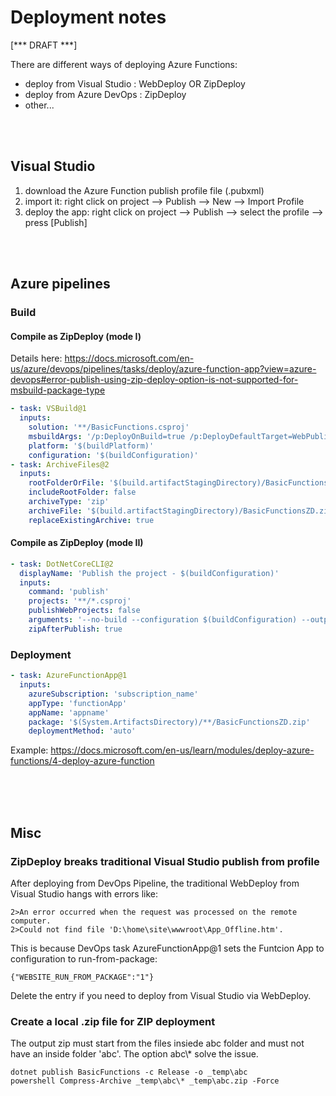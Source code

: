 
# Deployment notes

[*** DRAFT ***]

There are different ways of deploying Azure Functions:
 - deploy from Visual Studio : WebDeploy OR ZipDeploy
 - deploy from Azure DevOps : ZipDeploy
 - other...

<br/>
<br/>

## Visual Studio
 1. download the Azure Function publish profile file (.pubxml)
 2. import it: right click on project --> Publish --> New --> Import Profile
 3. deploy the app: right click on project --> Publish --> select the profile --> press [Publish]

<br/>
<br/>

## Azure pipelines

### Build

#### Compile as ZipDeploy (mode I)
Details here: https://docs.microsoft.com/en-us/azure/devops/pipelines/tasks/deploy/azure-function-app?view=azure-devops#error-publish-using-zip-deploy-option-is-not-supported-for-msbuild-package-type
```yaml
- task: VSBuild@1
  inputs:
    solution: '**/BasicFunctions.csproj'
    msbuildArgs: '/p:DeployOnBuild=true /p:DeployDefaultTarget=WebPublish /p:WebPublishMethod=FileSystem /p:DeleteExistingFiles=True /p:publishUrl="$(build.artifactStagingDirectory)\BasicFunctionsZD"'
    platform: '$(buildPlatform)'
    configuration: '$(buildConfiguration)'
- task: ArchiveFiles@2
  inputs:
    rootFolderOrFile: '$(build.artifactStagingDirectory)/BasicFunctionsZD'
    includeRootFolder: false
    archiveType: 'zip'
    archiveFile: '$(build.artifactStagingDirectory)/BasicFunctionsZD.zip'
    replaceExistingArchive: true
```

#### Compile as ZipDeploy (mode II)
```yaml
- task: DotNetCoreCLI@2
  displayName: 'Publish the project - $(buildConfiguration)'
  inputs:
    command: 'publish'
    projects: '**/*.csproj'
    publishWebProjects: false
    arguments: '--no-build --configuration $(buildConfiguration) --output $(Build.ArtifactStagingDirectory)/$(buildConfiguration)'
    zipAfterPublish: true
```

### Deployment
```yaml
- task: AzureFunctionApp@1
  inputs:
    azureSubscription: 'subscription_name'
    appType: 'functionApp'
    appName: 'appname'
    package: '$(System.ArtifactsDirectory)/**/BasicFunctionsZD.zip'
    deploymentMethod: 'auto'
```

Example: https://docs.microsoft.com/en-us/learn/modules/deploy-azure-functions/4-deploy-azure-function

<br/>
<br/>
<br/>

## Misc
### ZipDeploy breaks traditional Visual Studio publish from profile

After deploying from DevOps Pipeline, the traditional WebDeploy from Visual Studio hangs with errors like:
```
2>An error occurred when the request was processed on the remote computer.
2>Could not find file 'D:\home\site\wwwroot\App_Offline.htm'. 
```
This is because DevOps task AzureFunctionApp@1 sets the Funtcion App to configuration to run-from-package:
```
{"WEBSITE_RUN_FROM_PACKAGE":"1"}
```
Delete the entry if you need to deploy from Visual Studio via WebDeploy.


### Create a local .zip file for ZIP deployment
The output zip must start from the files insiede abc folder and must not have an inside folder 'abc'.  The option abc\\* solve the issue.
```
dotnet publish BasicFunctions -c Release -o _temp\abc
powershell Compress-Archive _temp\abc\* _temp\abc.zip -Force
```
